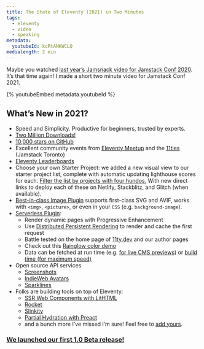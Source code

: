 ```yaml
---
title: The State of Eleventy (2021) in Two Minutes
tags:
  - eleventy
  - video
  - speaking
metadata:
  youtubeId: kcRtANKWCLQ
medialength: 2 min
---
```

Maybe you watched [last year’s Jamsnack video for Jamstack Conf 2020](/web/jamsnack/). It’s that time again! I made a short two minute video for Jamstack Conf 2021.

{% youtubeEmbed metadata.youtubeId %}

## What’s New in 2021?

* Speed and Simplicity. Productive for beginners, trusted by experts.
* [Two Million Downloads!](https://www.11ty.dev/blog/2million/)
* [10,000 stars on GitHub](https://github.com/11ty/eleventy)
* Excellent community events from [Eleventy Meetup](https://11tymeetup.dev/) and the [11ties](https://www.meetup.com/JAMstack-Toronto/events/281278073/) (Jamstack Toronto)
* [Eleventy Leaderboards](http://www.11ty.dev/speedlify/)
* Choose your own Starter Project: we added a new visual view to our starter project list, complete with automatic updating lighthouse scores for each. [Filter the list by projects with four hundos.](https://www.11ty.dev/docs/starter/) With new direct links to deploy each of these on Netlify, Stackblitz, and Glitch (when available).
* [Best-in-class Image Plugin](https://www.11ty.dev/docs/plugins/image/) supports first-class SVG and AVIF, works with `<img>`, `<picture>`, or even in your `CSS` (e.g. `background-image`).
* [Serverless Plugin](https://www.11ty.dev/docs/plugins/serverless/):
  - Render dynamic pages with Progressive Enhancement
  - Use [Distributed Persistent Rendering](https://www.netlify.com/blog/2021/04/14/faster-builds-for-large-sites-on-netlify-with-on-demand-builders-now-in-early-access/) to render and cache the first request
  - Battle tested on the home page of [11ty.dev](http://11ty.dev) and our author pages
  - Check out this [Rainglow color demo](https://rainglow.zachleat.dev/)
  - Data can be fetched at run time (e.g. [for live CMS previews](https://twitter.com/zachleat/status/1405650895665254406)) or [build time (for maximum speed)](https://www.11ty.dev/docs/plugins/serverless/#re-use-build-time-cache-from-the-cache-assets-plugin)
* Open source API services
  - [Screenshots](https://www.zachleat.com/web/screenshots/)
  - [IndieWeb Avatars](https://www.zachleat.com/web/indieweb-avatar/)
  - [Sparklines](https://www.zachleat.com/web/sparklines/)
* Folks are building tools on top of Eleventy:
  - [SSR Web Components with LitHTML](https://twitter.com/eleven_ty/status/1384962580423323649)
  - [Rocket](https://rocket.modern-web.dev/)
  - [Slinkity](https://slinkity.dev/)
  - [Partial Hydration with Preact](https://markus.oberlehner.net/blog/building-partially-hydrated-progressively-enhanced-static-websites-with-isomorphic-preact-and-eleventy/)
  - and a bunch more I’ve missed I’m sure! Feel free to <a href="https://github.com/zachleat/zachleat.com/tree/master/{{ page.inputPath }}">add yours</a>.


### [We launched our first 1.0 Beta release!](https://www.11ty.dev/blog/eleventy-v1-beta/)

